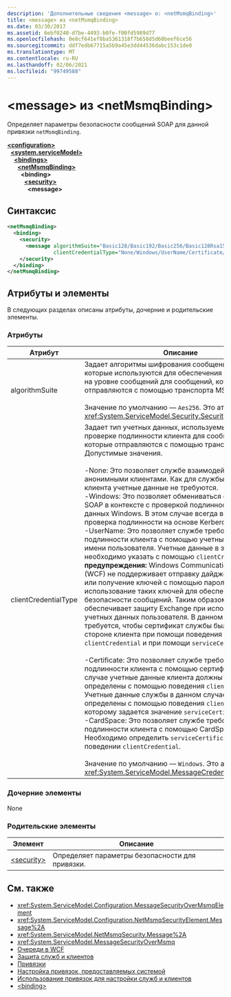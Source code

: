 ```yaml
---
description: 'Дополнительные сведения <message> о: <netMsmqBinding>'
title: <message> из <netMsmqBinding>
ms.date: 03/30/2017
ms.assetid: 6ebf0240-d7be-4493-b0fe-f00fd5989d77
ms.openlocfilehash: 0e8cf641ef8ba5361318f7b658d5d60beef6ce56
ms.sourcegitcommit: ddf7edb67715a5b9a45e3dd44536dabc153c1de0
ms.translationtype: MT
ms.contentlocale: ru-RU
ms.lasthandoff: 02/06/2021
ms.locfileid: "99749588"
---
```

# <a name="message-of-netmsmqbinding"></a>\<message> из \<netMsmqBinding>

Определяет параметры безопасности сообщений SOAP для данной привязки `netMsmqBinding`.

[**\<configuration>**](../configuration-element.md)\
&nbsp;&nbsp;[**\<system.serviceModel>**](system-servicemodel.md)\
&nbsp;&nbsp;&nbsp;&nbsp;[**\<bindings>**](bindings.md)\
&nbsp;&nbsp;&nbsp;&nbsp;&nbsp;&nbsp;[**\<netMsmqBinding>**](netmsmqbinding.md)\
&nbsp;&nbsp;&nbsp;&nbsp;&nbsp;&nbsp;&nbsp;&nbsp;**\<binding>**\
&nbsp;&nbsp;&nbsp;&nbsp;&nbsp;&nbsp;&nbsp;&nbsp;&nbsp;&nbsp;[**\<security>**](security-of-netmsmqbinding.md)\
&nbsp;&nbsp;&nbsp;&nbsp;&nbsp;&nbsp;&nbsp;&nbsp;&nbsp;&nbsp;&nbsp;&nbsp;**\<message>**  

## <a name="syntax"></a>Синтаксис

```xml
<netMsmqBinding>
  <binding>
    <security>
      <message algorithmSuite="Basic128/Basic192/Basic256/Basic128Rsa15/Basic256Rsa15/TripleDes/TripleDesRsa15/Basic128Sha256/Basic192Sha256/TripleDesSha256/Basic128Sha256Rsa15/Basic192Sha256Rsa15/Basic256Sha256Rsa15/TripleDesSha256Rsa15"
               clientCredentialType="None/Windows/UserName/Certificate/CardSpace" />
    </security>
  </binding>
</netMsmqBinding>
```

## <a name="attributes-and-elements"></a>Атрибуты и элементы

В следующих разделах описаны атрибуты, дочерние и родительские элементы.

### <a name="attributes"></a>Атрибуты

|Атрибут|Описание|
|---------------|-----------------|
|algorithmSuite|Задает алгоритмы шифрования сообщений и ключей, которые используются для обеспечения безопасности на уровне сообщений для сообщений, которые отправляются с помощью транспорта MSMQ.<br /><br /> Значение по умолчанию — `Aes256`. Это атрибут типа <xref:System.ServiceModel.Security.SecurityAlgorithmSuite>.|
|clientCredentialType|Задает тип учетных данных, используемых при проверке подлинности клиента для сообщений, которые отправляются с помощью транспорта MSMQ. Допустимые значения.<br /><br /> -None: Это позволяет службе взаимодействовать с анонимными клиентами. Как для службы, так и для клиента учетные данные не требуются.<br />-Windows: Это позволяет обмениваться сообщениями SOAP в контексте с проверкой подлинности учетных данных Windows. В этом случае всегда выполняется проверка подлинности на основе Kerberos.<br />-UserName: Это позволяет службе требовать проверку подлинности клиента с помощью учетных данных имени пользователя. Учетные данные в этом случае необходимо указать с помощью `clientCredentials` **предупреждения:**  Windows Communication Foundation (WCF) не поддерживает отправку дайджеста пароля или получение ключей с помощью пароля и использование таких ключей для обеспечения безопасности сообщений. Таким образом, WCF обеспечивает защиту Exchange при использовании учетных данных пользователя. В данном режиме требуется, чтобы сертификат службы был указан на стороне клиента при помощи поведения `clientCredential` и при помощи `serviceCertificate`. <br /><br /> -Certificate: Это позволяет службе требовать проверку подлинности клиента с помощью сертификата. В этом случае учетные данные клиента должны быть определены с помощью поведения `clientCredentials`. Учетные данные службы в данном случае должны быть определены с помощью поведения `clientCredentials`, которому задается значение `serviceCertificate`.<br />-CardSpace: Это позволяет службе требовать проверку подлинности клиента с помощью CardSpace. Необходимо определить `serviceCertificate` в поведении `clientCredential`.<br /><br /> Значение по умолчанию — `Windows`. Это атрибут типа <xref:System.ServiceModel.MessageCredentialType>.|

### <a name="child-elements"></a>Дочерние элементы

None

### <a name="parent-elements"></a>Родительские элементы

|Элемент|Описание|
|-------------|-----------------|
|[\<security>](security-of-netmsmqbinding.md)|Определяет параметры безопасности для привязки.|

## <a name="see-also"></a>См. также

- <xref:System.ServiceModel.Configuration.MessageSecurityOverMsmqElement>
- <xref:System.ServiceModel.Configuration.NetMsmqSecurityElement.Message%2A>
- <xref:System.ServiceModel.NetMsmqSecurity.Message%2A>
- <xref:System.ServiceModel.MessageSecurityOverMsmq>
- [Очереди в WCF](../../../wcf/feature-details/queues-in-wcf.md)
- [Защита служб и клиентов](../../../wcf/feature-details/securing-services-and-clients.md)
- [Привязки](../../../wcf/bindings.md)
- [Настройка привязок, предоставляемых системой](../../../wcf/feature-details/configuring-system-provided-bindings.md)
- [Использование привязок для настройки служб и клиентов](../../../wcf/using-bindings-to-configure-services-and-clients.md)
- [\<binding>](bindings.md)

